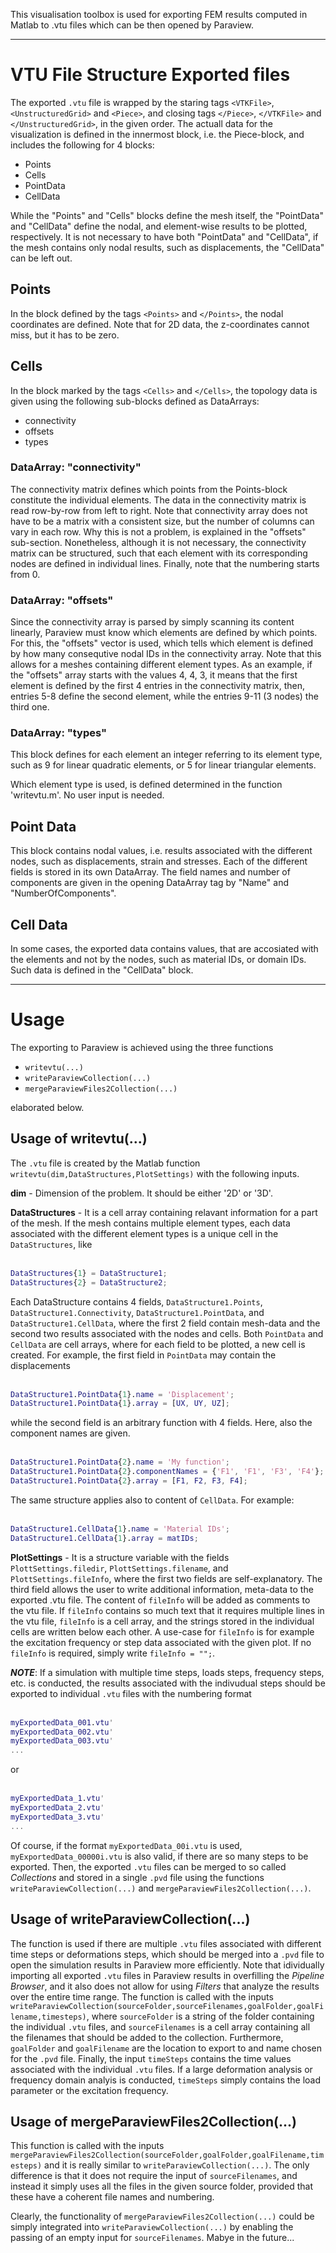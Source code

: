 This visualisation toolbox is used for exporting FEM results computed in Matlab to .vtu files which can be then opened by Paraview. 

---

# VTU File Structure Exported files #

The exported `.vtu` file is wrapped by the staring tags `<VTKFile>`, `<UnstructuredGrid>` and `<Piece>`, and closing tags `</Piece>`, `</VTKFile>` and `</UnstructuredGrid>`, in the given order.
The actuall data for the visualization is defined in the innermost block, i.e. the Piece-block, and includes the following for 4 blocks:

- Points
- Cells
- PointData
- CellData

While the "Points" and "Cells" blocks define the mesh itself, the "PointData" and "CellData" define the nodal, and element-wise results to be plotted, respectively. It is not necessary to have both "PointData" and "CellData", if the
mesh contains only nodal results, such as displacements, the "CellData" can be left out.

## **Points** ##
In the block defined by the tags `<Points>` and `</Points>`, the nodal coordinates are defined. Note that for 2D data, the z-coordinates cannot miss, but it has to be zero.

## **Cells** ##
In the block marked by the tags `<Cells>` and `</Cells>`, the topology data is given using the following sub-blocks defined as DataArrays:

 - connectivity
 - offsets
 - types

### **DataArray: "connectivity"** ###
The connectivity matrix defines which points from the Points-block constitute the individual elements. The data in the connectivity matrix is read row-by-row from left to right. Note that connectivity array does not have to be a 
matrix with a consistent size, but the number of columns can vary in each row. Why this is not a problem, is explained in the "offsets" sub-section. Nonetheless, although it is not necessary, the connectivity matrix can be structured,
such that each element with its corresponding nodes are defined in individual lines. Finally, note that the numbering starts from 0.

### **DataArray: "offsets"** ###
Since the connectivity array is parsed by simply scanning its content linearly, Paraview must know which elements are defined by which points. For this, the "offsets" vector is used, which tells which element is defined by how many 
consequtive nodal IDs in the connectivity array. Note that this allows for a meshes containing different element types. As an example, if the "offsets" array starts with the values 4, 4, 3, it means that the first element is defined 
by the first 4 entries in the connectivity matrix, then, entries 5-8 define the second element, while the entries 9-11 (3 nodes) the third one.

### **DataArray: "types"** ###
This block defines for each element an integer referring to its element type, such as 9 for linear quadratic elements, or 5 for linear triangular elements. 

Which element type is used, is defined determined in the function 'writevtu.m'. No user input is needed.

## **Point Data** ##
This block contains nodal values, i.e. results associated with the different nodes, such as displacements, strain and stresses. Each of the different fields is stored in its own DataArray. The field names and number of components
are given in the opening DataArray tag by "Name" and "NumberOfComponents".  

## **Cell Data** ##
In some cases, the exported data contains values, that are accosiated with the elements and not by the nodes, such as material IDs, or domain IDs. Such data is defined in the "CellData" block.




--- 
# Usage #
The exporting to Paraview is achieved using the three functions

 - `writevtu(...)`
 - `writeParaviewCollection(...)`
 - `mergeParaviewFiles2Collection(...)`

elaborated below.

## Usage of writevtu(...) ##

The `.vtu` file is created by the Matlab function `writevtu(dim,DataStructures,PlotSettings)` with the following inputs.

**dim** - Dimension of the problem. It should be either '2D' or '3D'.

**DataStructures** - It is a cell array containing relavant information for a part of the mesh. If the mesh contains multiple element types, each data associated with the different element types is a unique cell in the `DataStructures`, like
<br/><br/>
```matlab
DataStructures{1} = DataStructure1;
DataStructures{2} = DataStructure2;
```

Each DataStructure contains 4 fields, `DataStructure1.Points`, `DataStructure1.Connectivity`, `DataStructure1.PointData`, and `DataStructure1.CellData`, where the first 2 field contain mesh-data and the second two results associated with the
nodes and cells. Both `PointData` and `CellData` are cell arrays, where for each field to be plotted, a new cell is created. For example, the first field in `PointData` may contain the displacements
<br/><br/>

```matlab
DataStructure1.PointData{1}.name = 'Displacement';
DataStructure1.PointData{1}.array = [UX, UY, UZ];
```

while the second field is an arbitrary function with 4 fields. Here, also the component names are given.
<br/><br/>

```matlab
DataStructure1.PointData{2}.name = 'My function';
DataStructure1.PointData{2}.componentNames = {'F1', 'F1', 'F3', 'F4'};
DataStructure1.PointData{2}.array = [F1, F2, F3, F4];
```

The same structure applies also to content of `CellData`. For example:
<br/><br/>

```matlab
DataStructure1.CellData{1}.name = 'Material IDs';
DataStructure1.CellData{1}.array = matIDs;
```


**PlotSettings** - It is a structure variable with the fields `PlottSettings.filedir`, `PlottSettings.filename`, and `PlottSettings.fileInfo`, where the first two fields are self-explanatory. The third field allows the user to write
additional information, meta-data to the exported .vtu file. The content of `fileInfo` will be added as comments to the vtu file. If `fileInfo` contains so much text that it requires multiple lines in the vtu file, `fileInfo` is a
cell array, and the strings stored in the individual cells are written below each other. A use-case for `fileInfo` is for example the excitation frequency or step data associated with the given plot. If no `fileInfo` is required, simply
write `fileInfo = "";`.  

***NOTE***: If a simulation with multiple time steps, loads steps, frequency steps, etc. is conducted, the results associated with the indivudual steps should be exported to individual `.vtu` files with the numbering format
<br/><br/>


```matlab
myExportedData_001.vtu'
myExportedData_002.vtu'
myExportedData_003.vtu'
...
```

or
<br/><br/>

```matlab
myExportedData_1.vtu'
myExportedData_2.vtu'
myExportedData_3.vtu'
...
```

Of course, if the format `myExportedData_00i.vtu` is used, `myExportedData_00000i.vtu` is also valid, if there are so many steps to be exported. Then, the exported `.vtu` files can be merged to so called *Collections* and
stored in a single `.pvd` file using the functions `writeParaviewCollection(...)` and `mergeParaviewFiles2Collection(...)`. 

## Usage of writeParaviewCollection(...) ##

The function is used if there are multiple `.vtu` files associated with different time steps or deformations steps, which should be merged into a `.pvd` file to open the simulation results in Paraview more 
efficiently. Note that idividually importing all exported `.vtu` files in Paraview results in overfilling the *Pipeline Browser*, and it also does not allow for using *Filters* that analyze the results over the
entire time range. The function is called with the inputs `writeParaviewCollection(sourceFolder,sourceFilenames,goalFolder,goalFilename,timesteps)`, where `sourceFolder` is a string of the folder containing the individual
`.vtu` files, and `sourceFilenames` is a cell array containing all the filenames that should be added to the collection. Furthermore, `goalFolder` and `goalFilename` are the location to export to and name chosen for the 
`.pvd` file. Finally, the input `timeSteps` contains the time values associated with the individual `.vtu` files. If a large deformation analysis or frequency domain analyis is conducted, `timeSteps` simply contains 
the load parameter or the excitation frequency. 


## Usage of mergeParaviewFiles2Collection(...) ##

This function is called with the inputs `mergeParaviewFiles2Collection(sourceFolder,goalFolder,goalFilename,timesteps)` and it is really similar to `writeParaviewCollection(...)`. The only difference is that it does not require 
the input of `sourceFilenames`, and instead it simply uses all the files in the given source folder, provided that these have a coherent file names and numbering. 

Clearly, the functionality of `mergeParaviewFiles2Collection(...)` could be simply integrated into `writeParaviewCollection(...)` by enabling the passing of an empty input for `sourceFilenames`. Mabye in the future...